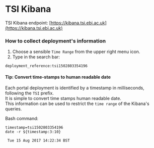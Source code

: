 # TSI Kibana

TSI Kibana endpoint: [https://kibana.tsi.ebi.ac.uk](https://kibana.tsi.ebi.ac.uk)

### How to collect deployment's information

1. Choose a sensible `Time Range` from the upper right menu icon.
2. Type in the search bar:

```
deployment_reference:tsi1502803354196
```

#### Tip:  Convert time-stamps to human readable date

Each portal deployment is identified by a timestamp in milliseconds, following the `TSI` prefix.  
It is simple to convert time stamps human readable date.  
This information can be used to restrict the `time range` of the Kibana's queries.

Bash command:

```
timestamp=tsi1502803354196
date -r ${timestamp:3:10}
```
` Tue 15 Aug 2017 14:22:34 BST`
